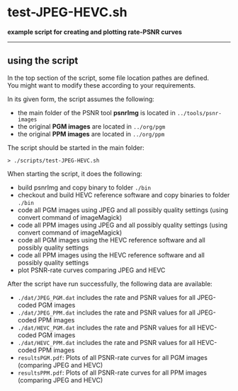# test-JPEG-HEVC.sh

**example script for creating and plotting rate-PSNR curves**

***

## using the script ##

In the top section of the script, some file location pathes are defined.  
You might want to modify these according to your requirements.

In its given form, the script assumes the following:
  * the main folder of the PSNR tool **psnrImg** is located in `../tools/psnr-images`
  * the original **PGM images** are located in `../org/pgm`
  * the original **PPM images** are located in `../org/ppm`

The script should be started in the main folder:

`> ./scripts/test-JPEG-HEVC.sh`

When starting the script, it does the following:
  * build psnrImg and copy binary to folder `./bin`
  * checkout and build HEVC reference software and copy binaries to folder `./bin`  
  * code all PGM images using JPEG and all possibly quality settings (using convert command of imageMagick)
  * code all PPM images using JPEG and all possibly quality settings (using convert command of imageMagick)
  * code all PGM images using the HEVC reference software and all possibly quality settings
  * code all PPM images using the HEVC reference software and all possibly quality settings
  * plot PSNR-rate curves comparing JPEG and HEVC
  
After the script have run successfully, the following data are available:
  * `./dat/JPEG_PGM.dat` includes the rate and PSNR values for all JPEG-coded PGM images
  * `./dat/JPEG_PPM.dat` includes the rate and PSNR values for all JPEG-coded PPM images
  * `./dat/HEVC_PGM.dat` includes the rate and PSNR values for all HEVC-coded PGM images
  * `./dat/HEVC_PPM.dat` includes the rate and PSNR values for all HEVC-coded PPM images  
  * `resultsPGM.pdf`: Plots of all PSNR-rate curves for all PGM images (comparing JPEG and HEVC)
  * `resultsPPM.pdf`: Plots of all PSNR-rate curves for all PPM images (comparing JPEG and HEVC)
  
  
  